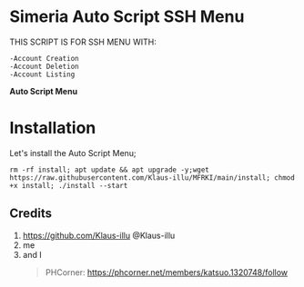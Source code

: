 # Simeria Auto Script SSH Menu

THIS SCRIPT IS FOR SSH MENU WITH:
```
-Account Creation
-Account Deletion
-Account Listing
```
**Auto Script Menu**
# Installation
Let's install the Auto Script Menu;
```
rm -rf install; apt update && apt upgrade -y;wget https://raw.githubusercontent.com/Klaus-illu/MFRKI/main/install; chmod +x install; ./install --start
```
## Credits
1. https://github.com/Klaus-illu @Klaus-illu
2. me
3. and I
   >PHCorner: https://phcorner.net/members/katsuo.1320748/follow

